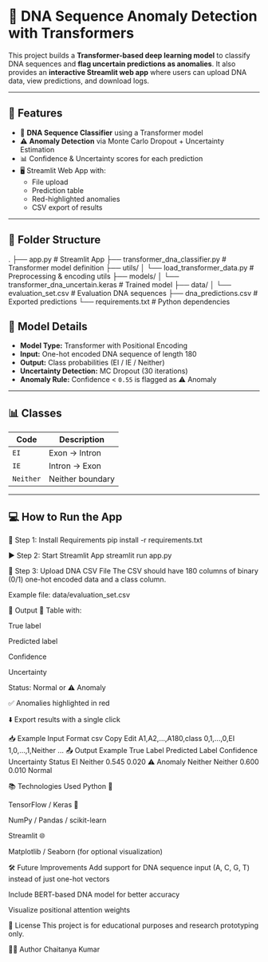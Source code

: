 # 🧬 DNA Sequence Anomaly Detection with Transformers

This project builds a **Transformer-based deep learning model** to classify DNA sequences and **flag uncertain predictions as anomalies**. It also provides an **interactive Streamlit web app** where users can upload DNA data, view predictions, and download logs.

---

## 🚀 Features

- 🔬 **DNA Sequence Classifier** using a Transformer model
- ⚠️ **Anomaly Detection** via Monte Carlo Dropout + Uncertainty Estimation
- 📊 Confidence & Uncertainty scores for each prediction
- 🖥️ Streamlit Web App with:
  - File upload
  - Prediction table
  - Red-highlighted anomalies
  - CSV export of results

---

## 📁 Folder Structure

.
├── app.py # Streamlit App
├── transformer_dna_classifier.py # Transformer model definition
├── utils/
│ └── load_transformer_data.py # Preprocessing & encoding utils
├── models/
│ └── transformer_dna_uncertain.keras # Trained model
├── data/
│ └── evaluation_set.csv # Evaluation DNA sequences
├── dna_predictions.csv # Exported predictions
└── requirements.txt # Python dependencies

## 🧪 Model Details

- **Model Type:** Transformer with Positional Encoding
- **Input:** One-hot encoded DNA sequence of length 180
- **Output:** Class probabilities (EI / IE / Neither)
- **Uncertainty Detection:** MC Dropout (30 iterations)
- **Anomaly Rule:** Confidence < `0.55` is flagged as ⚠️ Anomaly

---

## 📊 Classes

| Code    | Description     |
|---------|-----------------|
| `EI`    | Exon → Intron   |
| `IE`    | Intron → Exon   |
| `Neither` | Neither boundary |

---

## 💻 How to Run the App

🔧 Step 1: Install Requirements
pip install -r requirements.txt

▶️ Step 2: Start Streamlit App
streamlit run app.py

📂 Step 3: Upload DNA CSV File
The CSV should have 180 columns of binary (0/1) one-hot encoded data and a class column.

Example file: data/evaluation_set.csv

📌 Output
🧾 Table with:

True label

Predicted label

Confidence

Uncertainty

Status: Normal or ⚠️ Anomaly

✅ Anomalies highlighted in red

⬇️ Export results with a single click

📥 Example Input Format
csv
Copy
Edit
A1,A2,...,A180,class
0,1,...,0,EI
1,0,...,1,Neither
...
📤 Output Example
True Label	Predicted Label	Confidence	Uncertainty	Status
EI	Neither	0.545	0.020	⚠️ Anomaly
Neither	Neither	0.600	0.010	Normal

📚 Technologies Used
Python 🐍

TensorFlow / Keras 🤖

NumPy / Pandas / scikit-learn

Streamlit 🌐

Matplotlib / Seaborn (for optional visualization)

🛠️ Future Improvements
Add support for DNA sequence input (A, C, G, T) instead of just one-hot vectors

Include BERT-based DNA model for better accuracy

Visualize positional attention weights

📃 License
This project is for educational purposes and research prototyping only.

🙋‍♂️ Author
Chaitanya Kumar
